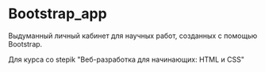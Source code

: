 # Bootstrap_app
Выдуманный личный кабинет для научных работ, созданных с помощью Bootstrap. 

Для курса со stepik "Веб-разработка для начинающих: HTML и CSS"
